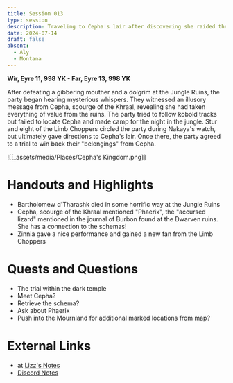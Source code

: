 ```yaml
---
title: Session 013
type: session
description: Traveling to Cepha's lair after discovering she raided the Dhakaani ruins.
date: 2024-07-14
draft: false
absent:
  - Aly
  - Montana
---
```

**Wir, Eyre 11, 998 YK - Far, Eyre 13, 998 YK**

After defeating a gibbering mouther and a dolgrim at the Jungle Ruins, the party began hearing mysterious whispers. They witnessed an illusory message from Cepha, scourge of the Khraal, revealing she had taken everything of value from the ruins. The party tried to follow kobold tracks but failed to locate Cepha and made camp for the night in the jungle. Stur and eight of the Limb Choppers circled the party during Nakaya's watch, but ultimately gave directions to Cepha's lair. Once there, the party agreed to a trial to win back their "belongings" from Cepha.

![[_assets/media/Places/Cepha's Kingdom.png]]
# Handouts and Highlights
- Bartholomew d'Tharashk died in some horrific way at the Jungle Ruins  
- Cepha, scourge of the Khraal mentioned "Phaerix", the "accursed lizard" mentioned in the journal of Burbon found at the Dwarven ruins. She has a connection to the schemas!  
- Zinnia gave a nice performance and gained a new fan from the Limb Choppers
# Quests and Questions
- The trial within the dark temple  
- Meet Cepha?  
- Retrieve the schema?  
- Ask about Phaerix  
- Push into the Mournland for additional marked locations from map?
# External Links
- at [Lizz's Notes](https://docs.google.com/document/d/1J33aBWlHE9Q3B2MMNnUZiaMUoW-X7qpKUtETTQmvalc/edit)
- [Discord Notes](https://discord.com/channels/283480767844057088/1208993465531105380/1262173814750576731)